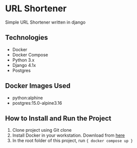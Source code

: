 # URL Shortener
Simple URL Shortener written in django

## Technologies
- Docker
- Docker Compose
- Python 3.x
- Django 4.1x
- Postgres

## Docker Images Used
- python:alphine
- postgres:15.0-alpine3.16

## How to Install and Run the Project
1. Clone project using Git clone
2. Install Docker in your workstation. Download from [here](https://www.docker.com/)
3. In the root folder of this project, run `{ docker compose up }`

